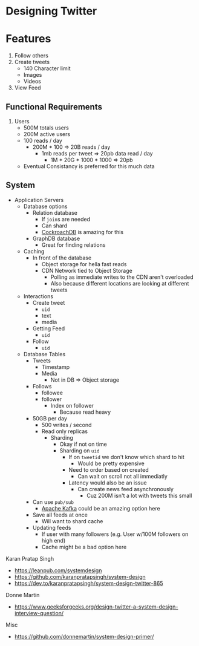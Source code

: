 <!-- # Social Newsfeed
- [Social Newsfeed](#social-newsfeed)
  - [Overview](#overview)
  - [Solution](#solution)
  - [Features](#features)
  - [Functional Requirements](#functional-requirements)
  - [System](#system)
  - [Links](#links)

## Overview

## Solution
<details>
  <summary>Diagram</summary>
  
  ![](./_assets/twitter.png)
</details>

## Features
1. 

## Functional Requirements
1. 

## System
- 

---
## Links
- [`donnemartin/system-design-primer`](https://github.com/donnemartin/system-design-primer/tree/master)
- [Twitter System Design - YouTube](https://www.youtube.com/watch?v=EkudBdvbDhs)
- [Twitter System Design - Medium](https://medium.com/@karan99/system-design-twitter-793ab06c9355) -->

# Designing Twitter

# Features
1. Follow others
1. Create tweets
    - 140 Character limit
    - Images
    - Videos
1. View Feed

## Functional Requirements
1. Users
    - 500M totals users
    - 200M active users
    - 100 reads / day
      - 200M * 100 => 20B reads / day
        - 1mb reads per tweet => 20pb data read / day
          - 1M * 20G * 1000 * 1000 => 20pb
    - Eventual Consistancy is preferred for this much data

## System
- Application Servers
  - Database options
    - Relation database
      - If `join`s are needed
      - Can shard
      - [CockroachDB](https://www.cockroachlabs.com/) is amazing for this
    - GraphDB database
      - Great for finding relations
  - Caching
    - In front of the database
      - Object storage for hella fast reads
      - CDN Network tied to Object Storage
        - Polling as immediate writes to the CDN aren't overloaded
        - Also because different locations are looking at different tweets
  - Interactions
    - Create tweet
      - `uid`
      - text
      - media
    - Getting Feed
      - `uid`
    - Follow
      - `uid`
  - Database Tables
    - Tweets
      - Timestamp
      - Media
        - Not in DB => Object storage
    - Follows
      - followee
      - follower
        - Index on follower
          - Because read heavy
    - 50GB per day
      - 500 writes / second
      - Read only replicas
        - Sharding
          - Okay if not on time
          - Sharding on `uid`
            - If on `tweetid` we don't know which shard to hit
              - Would be pretty expensive
            - Need to order based on created
              - Can wait on scroll not all immediatly
            - Latency would also be an issue
              - Can create news feed asynchronously
                - Cuz 200M isn't a lot with tweets this small
    - Can use `pub/sub`
      - [Apache Kafka](https://kafka.apache.org/) could be an amazing option here
    - Save all feeds at once
      - Will want to shard cache
    - Updating feeds
      - If user with many followers (e.g. User w/100M followers on high end)
      - Cache might be a bad option here

Karan Pratap Singh
- https://leanpub.com/systemdesign
- https://github.com/karanpratapsingh/system-design
- https://dev.to/karanpratapsingh/system-design-twitter-865

Donne Martin
- https://www.geeksforgeeks.org/design-twitter-a-system-design-interview-question/

Misc
- https://github.com/donnemartin/system-design-primer/
